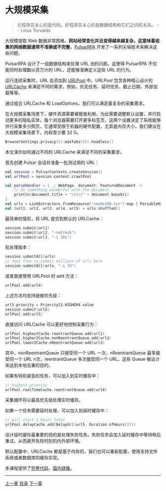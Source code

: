大规模采集
=

> 烂程序员关心的是代码。好程序员关心的是数据结构和它们之间的关系。
> -- Linus Torvalds

大规模提取 Web 数据非常困难。**网站经常变化并且变得越来越复杂，这意味着收集的网络数据通常不准确或不完整**，[PulsarRPA](https://github.com/platonai/PulsarRPA) 开发了一系列尖端技术来解决这些问题。

PulsarRPA 设计了一组数据结构来处理 URL 池的问题。这使得 PulsarRPA 不仅能同时处理数以百万计的 URL，还能够准确定义这些 URL 的行为。

运行连续采集时，URL 会添加到 [URLPool](/pulsar-common/src/main/kotlin/ai/platon/pulsar/common/collect/UrlPool.kt) 中。URLPool 包含各种精心设计的 [URLCache](/pulsar-common/src/main/kotlin/ai/platon/pulsar/common/collect/UrlCache.kt) 来满足不同的需求，例如，优先任务、延时任务、截止日期、外部加载等等。

通过组合 URLCache 和 LoadOptions，我们可以满足最复杂的采集需求。

在大规模采集场景下，硬件资源需要被极致利用。为此需要调整默认设置，并行启动更多的隐私实体，每个浏览器需要打开更多标签页，这两个设置决定了系统能够并行采集多少网页，它通常受限于机器的硬件配置，尤其是内存大小，我们建议在大规模采集场景下，内存至少要 32 G。

```kotlin
BrowserSettings.privacy(5).maxTabs(15).headless()
```

本文演示如何通过不同的 URLCache 来满足不同的采集要求。

首先创建 Pulsar 会话并准备一批测试用的 URL：

```kotlin
val session = PulsarContexts.createSession()
val urlPool = session.context.crawlPool

val parseHandler = { _: WebPage, document: FeaturedDocument ->
    // do something wonderful with the document
    println(document.title + "\t|\t" + document.baseUri)
}
val urls = LinkExtractors.fromResource("seeds100.txt").map { ParsableHyperlink(it, parseHandler) }
val (url1, url2, url3, url4, url5) = urls.shuffled()
```

最简单的情形，将 URL 提交到默认的 URLCache：

```kotlin
session.submit(url1)
session.submit(url2, "-refresh")
session.submit(url3, "-i 30s")
```

批处理版本：

```kotlin
session.submitAll(urls)
// feel free to submit millions of urls here
session.submitAll(urls, "-i 7d")
```

或者直接使用 URLPool 的 add 方法：

```kotlin
urlPool.add(url4)
```

上述方法均支持链接优先级：

```kotlin
url5.priority = Priority13.HIGHER4.value
session.submit(url5)
urlPool.add(url5)
```

直接访问 URLCache 可以更好地控制采集行为：

```kotlin
urlPool.highestCache.reentrantQueue.add(url1)
urlPool.higher2Cache.nonReentrantQueue.add(url2)
urlPool.lower2Cache.nReentrantQueue.add(url3)
```

其中，nonReentrantQueue 只接受同一个 URL 一次，nReentrantQueue 最多接受同一个 URL n次，reentrantQueue 多次接受同一个 URL。这些 Queue 被设计来达到本地去重的目的。

如果有特别紧急的任务，可以加入到实时缓存中：

```kotlin
// highest priority
urlPool.realTimeCache.reentrantQueue.add(url4)
```

采集循环将以最高优先级处理实时缓存。

如果一个任务需要延时处理，可以加入到延时缓存中：

```kotlin
// will start 2 hours later
urlPool.delayCache.add(DelayUrl(url5, Duration.ofHours(2)))
```

设计延时缓存最重要的目的是处理失败任务。失败任务会加入延时缓存中等待稍后重试，从而避开失败时刻的内外部环境。

默认配置中，URLCache 都是基于内存的，我们也可以重新配置，使用支持文件系统或者数据库的缓存实现。

本课程提供了[完整代码](/pulsar-app/pulsar-examples/src/main/kotlin/ai/platon/pulsar/examples/_9_MassiveCrawler.kt)，[国内镜像](https://gitee.com/platonai_galaxyeye/PulsarRPA/blob/1.10.x/pulsar-app/pulsar-examples/src/main/kotlin/ai/platon/pulsar/examples/_9_MassiveCrawler.kt)。

------

[上一章](11WebDriver.md) [目录](1home.md) [下一章](13X-SQL.md)
